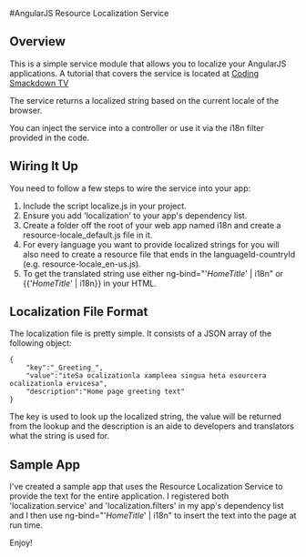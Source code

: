 #AngularJS Resource Localization Service

## Overview

This is a simple service module that allows you to localize your AngularJS applications. A tutorial that covers the service is located at [Coding Smackdown TV](http://codingsmackdown.tv/blog/2012/12/14/localizing-your-angularjs-app/)

The service returns a localized string based on the current locale of the browser.

You can inject the service into a controller or use it via the i18n filter provided in the code.

## Wiring It Up

You need to follow a few steps to wire the service into your app:

1. Include the script localize.js in your project.
2. Ensure you add 'localization' to your app's dependency list.
2. Create a folder off the root of your web app named i18n and create a resource-locale_default.js file in it.
3. For every language you want to provide localized strings for you will also need to create a resource file that ends in the languageId-countryId (e.g. resource-locale_en-us.js).
5. To get the translated string use either ng-bind="'_HomeTitle_' | i18n" or {{'_HomeTitle_' | i18n}} in your HTML.

## Localization File Format

The localization file is pretty simple. It consists of a JSON array of the following object:

    {
        "key":"_Greeting_",
        "value":"iteSa ocalizationla xampleea singua heta esourcera ocalizationla ervicesa",
        "description":"Home page greeting text"
    }

The key is used to look up the localized string, the value will be returned from the lookup and the description is an aide to developers and translators what the string is used for.

## Sample App

I've created a sample app that uses the Resource Localization Service to provide the text for the entire application. I registered both 'localization.service' and 'localization.filters' in my app's dependency list and I then use ng-bind="'_HomeTitle_' | i18n" to insert the text into the page at run time.

Enjoy!
